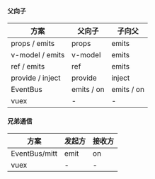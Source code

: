 #### 父向子

| 方案             | 父向子     | 子向父     |
| ---------------- | ---------- | ---------- |
| props / emits    | props      | emits      |
| v-model / emits  | v-model    | emits      |
| ref / emits      | ref        | emits      |
| provide / inject | provide    | inject     |
| EventBus         | emits / on | emits / on |
| vuex             | -          | -          |


#### 兄弟通信

| 方案     | 发起方 | 接收方 |
| -------- | ------ | ------ |
| EventBus/mitt | emit   | on     |
| vuex     | -      | -      | 
